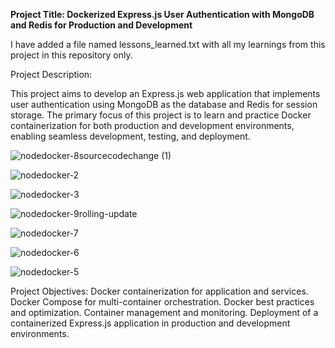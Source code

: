**Project Title: Dockerized Express.js User Authentication with MongoDB and Redis for Production and Development**

I have added a file named lessons_learned.txt with all my learnings from this project in this repository only.


Project Description:

This project aims to develop an Express.js web application that implements user authentication using MongoDB as the database and Redis for session storage. The primary focus of this project is to learn and practice Docker containerization for both production and development environments, enabling seamless development, testing, and deployment.


![nodedocker-8sourcecodechange (1)](https://github.com/bhanumalhotra123/docker-nodejs-express-mongodb-redis/assets/144083659/84ecf527-4e34-4660-9455-909e86c9f0c3)


![nodedocker-2](https://github.com/bhanumalhotra123/docker-nodejs-express-mongodb-redis/assets/144083659/7928496b-cf2a-4b67-ab84-9a0771b41eb9)

![nodedocker-3](https://github.com/bhanumalhotra123/docker-nodejs-express-mongodb-redis/assets/144083659/16efa44e-769b-42a1-b3c7-f10a08d8c4fa)

![nodedocker-9rolling-update](https://github.com/bhanumalhotra123/docker-nodejs-express-mongodb-redis/assets/144083659/799ad17f-75a1-4d0f-abf4-c6818b0599e8)

![nodedocker-7](https://github.com/bhanumalhotra123/docker-nodejs-express-mongodb-redis/assets/144083659/38fe4b92-370f-4434-85b1-5fe41ddf862d)

![nodedocker-6](https://github.com/bhanumalhotra123/docker-nodejs-express-mongodb-redis/assets/144083659/20549d62-fff2-4954-a3d9-edf9d1cdcc70)



![nodedocker-5](https://github.com/bhanumalhotra123/docker-nodejs-express-mongodb-redis/assets/144083659/248f3053-85db-45a5-9bc4-b6f6afb482d2)





Project Objectives:
Docker containerization for application and services.
Docker Compose for multi-container orchestration.
Docker best practices and optimization.
Container management and monitoring.
Deployment of a containerized Express.js application in production and development environments.


